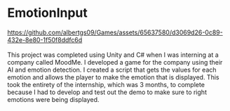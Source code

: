 # EmotionInput

https://github.com/albertgs09/Games/assets/65637580/d3069d26-0c89-432e-8e80-1f50f8ddfc6d
<br>
<br>
This project was completed using Unity and C# when I was interning at a company called MoodMe. I developed a game for the company using their AI and emotion detection. I created a script that gets the values for each emotion and allows the player to make the emotion that is displayed. This took the entirety of the internship, which was 3 months, to complete because I had to develop and test out the demo to make sure to right emotions were being displayed.
